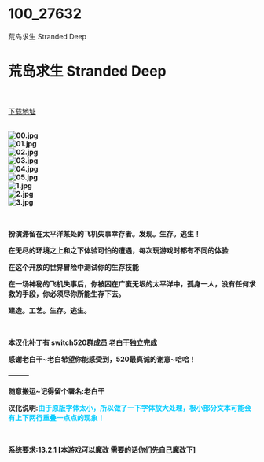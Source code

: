 # 100_27632
荒岛求生 Stranded Deep
# 荒岛求生 Stranded Deep
 <br/></br>
[下载地址](https://www.switch520.cc/article/27632 "下载地址")
<br/></br>

<p><strong><img title="00.jpg" src="https://dd-static.jd.com/ddimg/jfs/t1/132076/2/24169/114340/6226c9bfEcb991336/3f8361367e3114a9.jpg" alt="00.jpg"></strong><br>
<strong><img title="01.jpg" src="https://dd-static.jd.com/ddimg/jfs/t1/146042/28/23069/30597/6226c9beEd97012ef/71d2372ceb4f0f00.jpg" alt="01.jpg"></strong><br>
<strong><img title="02.jpg" src="https://dd-static.jd.com/ddimg/jfs/t1/126461/38/24189/41604/6226c9beEeaab6b8e/e78dc3588db905b9.jpg" alt="02.jpg"></strong><br>
<strong><img title="03.jpg" src="https://dd-static.jd.com/ddimg/jfs/t1/120472/16/21908/56524/6226c9bfE9b90c78c/6f306481b76125e6.jpg" alt="03.jpg"></strong><br>
<strong><img title="04.jpg" src="https://dd-static.jd.com/ddimg/jfs/t1/124645/4/24286/77848/6226c9bfEf7e4352d/ccd8efae0815d231.jpg" alt="04.jpg"></strong><br>
<strong><img title="05.jpg" src="https://dd-static.jd.com/ddimg/jfs/t1/214617/32/14243/100842/6226c9bfE5870c6e8/0bb5ece8448bc361.jpg" alt="05.jpg"></strong><br>
<strong><img title="1.jpg" src="https://www.switch520.cc/muke_img/2022_02_28_4e3bd4324afe4.jpg" alt="1.jpg"></strong><br>
<strong><img title="2.jpg" src="https://www.switch520.cc/muke_img/2022_02_28_0747e85b16e16.jpg" alt="2.jpg"></strong><br>
<strong><img title="3.jpg" src="https://www.switch520.cc/muke_img/2022_02_28_0c23c8e434a41.jpg" alt="3.jpg"></strong></p>
<p>&nbsp;</p>
<p><strong>扮演滞留在太平洋某处的飞机失事幸存者。发现。生存。逃生！</strong></p>
<p><strong>在无尽的环境之上和之下体验可怕的遭遇，每次玩游戏时都有不同的体验</strong></p>
<p><strong>在这个开放的世界冒险中测试你的生存技能</strong></p>
<p><strong>在一场神秘的飞机失事后，你被困在广袤无垠的太平洋中，孤身一人，没有任何求救的手段，你必须尽你所能生存下去。</strong></p>
<p><strong>建造。工艺。生存。逃生。</strong></p>
<p>&nbsp;</p>
<p><strong>本汉化补丁有 switch520群成员 老白干独立完成</strong></p>
<p><strong>感谢老白干~老白希望你能感受到，520最真诚的谢意~哈哈！</strong></p>
<p><strong>———</strong></p>
<p><strong>随意搬运~记得留个署名:老白干</strong></p>
<p><strong>汉化说明:<span style="color: #00ccff;">由于原版字体太小，所以做了一下字体放大处理，极小部分文本可能会有上下两行重叠一点点的现象！</span></strong></p>
<p>&nbsp;</p>
<p><strong>系统要求:13.2.1 [本游戏可以魔改 需要的话你们先自己魔改下]</strong></p>



